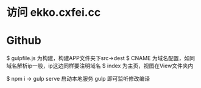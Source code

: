 # 访问 ekko.cxfei.cc
# Github

$ gulpfile.js 为构建，构建APP文件夹下src->dest
$ CNAME 为域名配置，如同域名解析ip一般，ip这边同样要注明域名
$ index 为主页，视图在View文件夹内

$ npm i ->
gulp serve 启动本地服务
gulp 即可监听修改编译
